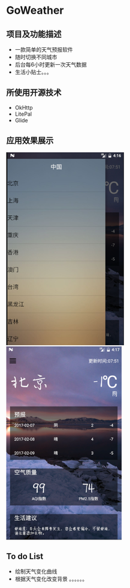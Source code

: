 # GoWeather

## 项目及功能描述
* 一款简单的天气预报软件
* 随时切换不同城市
* 后台每6小时更新一次天气数据
* 生活小贴士。。。

## 所使用开源技术
* OkHttp
* LitePal
* Glide

## 应用效果展示
![效果1](https://github.com/benny201/GoWeather/blob/master/GoWeather/1.png "效果1")
![效果2](https://github.com/benny201/GoWeather/blob/master/GoWeather/2.png "效果2")

## To do List
* 绘制天气变化曲线
* 根据天气变化改变背景
。。。。。。 

